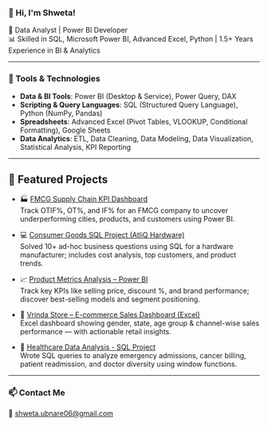 ### 👋 Hi, I'm Shweta!

🚀 Data Analyst | Power BI Developer  
📊 Skilled in SQL, Microsoft Power BI, Advanced Excel, Python | 1.5+ Years Experience in BI & Analytics  

---

### 🔧 Tools & Technologies
- **Data & BI Tools**: Power BI (Desktop & Service), Power Query, DAX 
- **Scripting & Query Languages**:  SQL (Structured Query Language), Python (NumPy, Pandas)
- **Spreadsheets**:  Advanced Excel (Pivot Tables, VLOOKUP, Conditional Formatting), Google Sheets 
- **Data Analytics**:  ETL, Data Cleaning, Data Modeling, Data Visualization, Statistical Analysis, KPI Reporting
---

## 📌 Featured Projects

- 🏭 [FMCG Supply Chain KPI Dashboard](https://github.com/shweta184/FMCG-Supply-Chain-KPI-Analysis-Power-BI-Project)  
  Track OTIF%, OT%, and IF% for an FMCG company to uncover underperforming cities, products, and customers using Power BI.

- 💻 [Consumer Goods SQL Project (AtliQ Hardware)](https://github.com/shweta184/Consumer_Goods_Adhoc_Insights)  
  Solved 10+ ad-hoc business questions using SQL for a hardware manufacturer; includes cost analysis, top customers, and product trends.

- 📈 [Product Metrics Analysis – Power BI](https://github.com/shweta184/Retail-Product-Sales-Analysis-Using-Power-BI)  
  Track key KPIs like selling price, discount %, and brand performance; discover best-selling models and segment positioning.

- 🧾 [Vrinda Store – E-commerce Sales Dashboard (Excel)](https://github.com/shweta184/E-commerce-Performance-Analysis-Excel-Project-)  
  Excel dashboard showing gender, state, age group & channel-wise sales performance — with actionable retail insights.

- 🏥 [Healthcare Data Analysis - SQL Project](https://github.com/shweta184/Health-Care-Data-Analysis-Using-SQL)  
  Wrote SQL queries to analyze emergency admissions, cancer billing, patient readmission, and doctor diversity using window functions.
---

### 📫 Contact Me
📧 shweta.ubnare06@gmail.com
